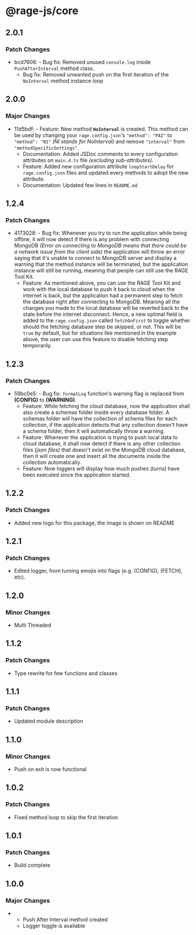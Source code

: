 # @rage-js/core

## 2.0.1

### Patch Changes

- bcd7606: - Bug fix: Removed unused `console.log` inside `PushAfterInterval` method class.
  - Bug fix: Removed unwanted push on the first iteration of the `NoInterval` method instance loop

## 2.0.0

### Major Changes

- 11d5bdf: - Feature: New method **`NoInterval`** is created. This method can be used by changing your `rage.config.json`'s `"method": "PAI"` to `"method": "NI"` _(NI stands for NoInterval)_ and remove `"interval"` from `"methodSpecificSettings"`.
  - Documentation: Added JSDoc comments to every configuration attributes on `main.d.ts` file _(excluding sub-attributes)_.
  - Feature: Added new configuration attribute `loopStartDelay` for `rage.config.json` files and updated every methods to adopt the new attribute.
  - Documentation: Updated few lines in `README.md`

## 1.2.4

### Patch Changes

- 4173028: - Bug fix: Whenever you try to run the application while being offline, it will now detect if there is any problem with connecting MongoDB _(Error on connecting to MongoDB means that there could be a network issue from the client side)_ the application will throw an error saying that it's unable to connect to MongoDB server and display a warning that the method instance will be terminated, but the application instance will still be running, meaning that people can still use the RAGE Tool Kit.
  - Feature: As mentioned above, you can use the RAGE Tool Kit and work with the local database to push it back to cloud when the internet is back, but the application had a permanent step to fetch the database right after connecting to MongoDB. Meaning all the changes you made to the local database will be reverted back to the state before the internet disconnect. Hence, a new optimal field is added to the `rage.config.json` called `fetchOnFirst` to toggle whether should the fetching database step be skipped, or not. This will be `true` by default, but for situations like mentioned in the example above, the user can use this feature to disable fetching step temporarily.

## 1.2.3

### Patch Changes

- 59bc0e5: - Bug fix: `formatLog` function's warning flag is replaced from **(CONFIG)** to **(WARNING)**.
  - Feature: While fetching the cloud database, now the application shall also create a schemas folder inside every database folder. A schemas folder will have the collection of schema files for each collection, if the application detects that any collection doesn't have a schema folder, then it will automatically throw a warning.
  - Feature: Whenever the application is trying to push local data to cloud database, it shall now detect if there is any other collection files _(json files)_ that doesn't exist on the MongoDB cloud database, then it will create one and insert all the documents inside the collection automatically.
  - Feature: Now loggers will display how much pushes _(turns)_ have been executed since the application started.

## 1.2.2

### Patch Changes

- Added new logo for this package, the image is shown on README

## 1.2.1

### Patch Changes

- Edited logger, from turning emojis into flags (e.g. (CONFIG), (FETCH), etc).

## 1.2.0

### Minor Changes

- Multi Threaded

## 1.1.2

### Patch Changes

- Type rewrite for few functions and classes

## 1.1.1

### Patch Changes

- Updated module description

## 1.1.0

### Minor Changes

- Push on exit is now functional

## 1.0.2

### Patch Changes

- Fixed method loop to skip the first iteration

## 1.0.1

### Patch Changes

- Build complete

## 1.0.0

### Major Changes

- - Push After Interval method created
  - Logger toggle is available
